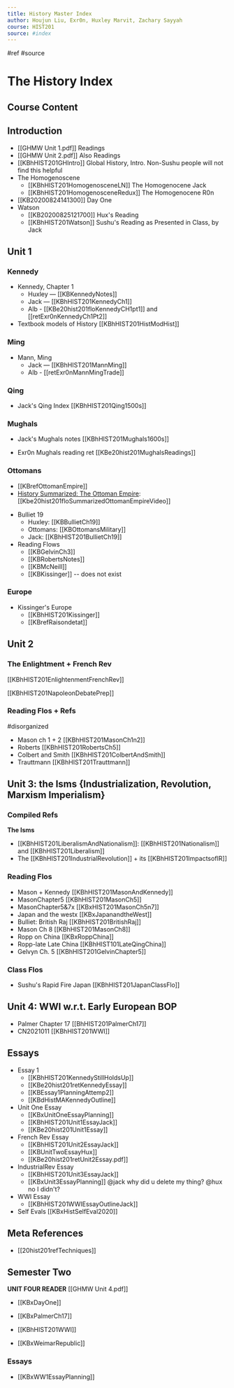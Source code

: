 ```yaml
---
title: History Master Index
author: Houjun Liu, Exr0n, Huxley Marvit, Zachary Sayyah
course: HIST201
source: #index
---
```


#ref #source

# The History Index


## Course Content

## Introduction
* [[GHMW Unit 1.pdf]] Readings
* [[GHMW Unit 2.pdf]] Also Readings
* [[KBhHIST201GHIntro]] Global History, Intro. Non-Sushu people will not find this helpful
* The Homogenoscene
    * [[KBhHIST201HomogenosceneLN]] The Homogenocene Jack
    * [[KBhHIST201HomogenosceneRedux]] The Homogenocene R0n
* [[KB20200824141300]] Day One
* Watson
    * [[KB20200825121700]] Hux's Reading
    * [[KBhHIST201Watson]] Sushu's Reading as Presented in Class, by Jack
	
## Unit 1

### Kennedy
* Kennedy, Chapter 1
    * Huxley — [[KBKennedyNotes]]
    * Jack — [[KBhHIST201KennedyCh1]]
	* Alb - [[KBe20hist201floKennedyCH1pt1]] and [[retExr0nKennedyCh1Pt2]]
* Textbook models of History [[KBhHIST201HistModHist]]

### Ming
* Mann, Ming
    * Jack — [[KBhHIST201MannMing]]
	- Alb - [[retExr0nMannMingTrade]]

### Qing
* Jack's Qing Index [[KBhHIST201Qing1500s]]

### Mughals
* Jack's Mughals notes [[KBhHIST201Mughals1600s]]
- Exr0n Mughals reading ret [[KBe20hist201MughalsReadings]]

### Ottomans
- [[KBrefOttomanEmpire]]
- [History Summarized: The Ottoman Empire](https://www.youtube.com/watch?v=SZ8UWobHA3M): [[Kbe20hist201floSummarizedOttomanEmpireVideo]]
* Bulliet 19
	* Huxley: [[KBBullietCh19]]
	* Ottomans: [[KBOttomansMilitary]]
	* Jack: [[KBhHIST201BullietCh19]]
* Reading Flows
	* [[KBGelvinCh3]]
	* [[KBRobertsNotes]]
	* [[KBMcNeill]]
	* [[KBKissinger]] -- does not exist

### Europe
* Kissinger's Europe
    * [[KBhHIST201Kissinger]]
	- [[KBrefRaisondetat]]

## Unit 2
### The Enlightment + French Rev
[[KBhHIST201EnlightenmentFrenchRev]]

[[KBhHIST201NapoleonDebatePrep]]

### Reading Flos + Refs
#disorganized

- Mason ch 1 + 2 [[KBhHIST201MasonCh1n2]]
- Roberts [[KBhHIST201RobertsCh5]]
- Colbert and Smith [[KBhHIST201ColbertAndSmith]]
- Trauttmann [[KBhHIST201Trauttmann]]

## Unit 3: the Isms {Industrialization, Revolution, Marxism Imperialism}

### Compiled Refs
**The Isms**
- [[KBhHIST201LiberalismAndNationalism]]: [[KBhHIST201Nationalism]] and [[KBhHIST201Liberalism]]
- The [[KBhHIST201IndustrialRevolution]] + its [[KBhHIST201ImpactsofIR]]

### Reading Flos

- Mason + Kennedy [[KBhHIST201MasonAndKennedy]]
- MasonChapter5 [[KBhHIST201MasonCh5]]
- MasonChapter5&7x [[KBxHIST201MasonCh5n7]]
- Japan and the westx [[KBxJapanandtheWest]]
- Bulliet: British Raj [[KBhHIST201BritishRaj]]
- Mason Ch 8 [[KBhHIST201MasonCh8]]
- Ropp on China [[KBxRoppChina]]
- Ropp-late Late China [[KBhHIST101LateQingChina]]
- Gelvyn Ch. 5 [[KBhHIST201GelvinChapter5]]

### Class Flos
- Sushu's Rapid Fire Japan [[KBhHIST201JapanClassFlo]]

## Unit 4: WWI w.r.t. Early European BOP
- Palmer Chapter 17 [[BhHIST201PalmerCh17]] 
- CN2021011 [[KBhHIST201WWI]] 

## Essays
* Essay 1
    * [[KBhHIST201KennedyStillHoldsUp]]
	* [[KBe20hist201retKennedyEssay]]
	* [[KBEssay1PlanningAttemp2]]
    * [[KBdHistMAKennedyOutline]]
* Unit One Essay
	* [[KBxUnitOneEssayPlanning]]
	* [[KBhHIST201Unit1EssayJack]]
	- [[KBe20hist201Unit1Essay]]
* French Rev Essay
	* [[KBhHIST201Unit2EssayJack]]
	* [[KBUnitTwoEssayHux]]
	* [[KBe20hist201retUnit2Essay.pdf]]
* IndustrialRev Essay
	* [[KBhHIST201Unit3EssayJack]] 
	* [[KBxUnit3EssayPlanning]] @jack why did u delete my thing?  @hux no I didn't?
* WWI Essay
	*  [[KBhHIST201WWIEssayOutlineJack]]  
* Self Evals [[KBxHistSelfEval2020]]

## Meta References
- [[20hist201refTechniques]]

## Semester Two

**UNIT FOUR READER** [[GHMW Unit 4.pdf]]

- [[KBxDayOne]]
- [[KBxPalmerCh17]] 

- [[KBhHIST201WWI]]
- [[KBxWeimarRepublic]]


### Essays 

- [[KBxWW1EssayPlanning]]

